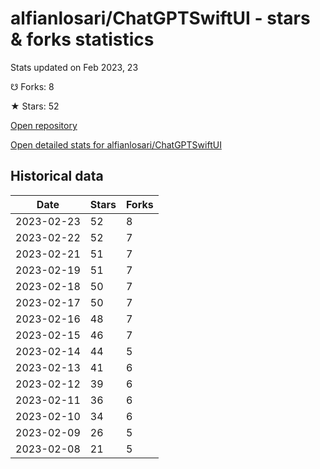 # alfianlosari/ChatGPTSwiftUI - stars & forks statistics

Stats updated on Feb 2023, 23

☋ Forks: 8

★ Stars: 52

[Open repository](https://github.com/alfianlosari/ChatGPTSwiftUI)

[Open detailed stats for alfianlosari/ChatGPTSwiftUI](https://reviewgithub.com/rep/alfianlosari/ChatGPTSwiftUI)

## Historical data
| Date | Stars | Forks |
|------|-------|-------|
| 2023-02-23 | 52 | 8 | 
| 2023-02-22 | 52 | 7 | 
| 2023-02-21 | 51 | 7 | 
| 2023-02-19 | 51 | 7 | 
| 2023-02-18 | 50 | 7 | 
| 2023-02-17 | 50 | 7 | 
| 2023-02-16 | 48 | 7 | 
| 2023-02-15 | 46 | 7 | 
| 2023-02-14 | 44 | 5 | 
| 2023-02-13 | 41 | 6 | 
| 2023-02-12 | 39 | 6 | 
| 2023-02-11 | 36 | 6 | 
| 2023-02-10 | 34 | 6 | 
| 2023-02-09 | 26 | 5 | 
| 2023-02-08 | 21 | 5 | 

